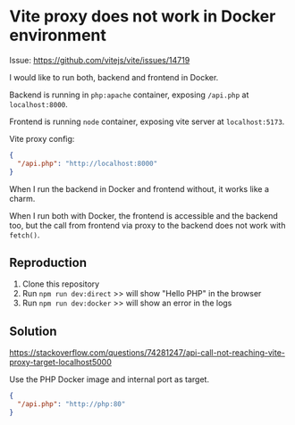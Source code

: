 # Vite proxy does not work in Docker environment

Issue: https://github.com/vitejs/vite/issues/14719

I would like to run both, backend and frontend in Docker.

Backend is running in `php:apache` container, exposing `/api.php` at `localhost:8000`.

Frontend is running `node` container, exposing vite server at `localhost:5173`.

Vite proxy config:

```json
{
  "/api.php": "http://localhost:8000"
}
```

When I run the backend in Docker and frontend without, it works like a charm.

When I run both with Docker, the frontend is accessible and the backend too, but the call from frontend via proxy to the backend does not work with `fetch()`.

## Reproduction

1. Clone this repository
2. Run `npm run dev:direct` >> will show "Hello PHP" in the browser
3. Run `npm run dev:docker` >> will show an error in the logs

## Solution

https://stackoverflow.com/questions/74281247/api-call-not-reaching-vite-proxy-target-localhost5000

Use the PHP Docker image and internal port as target.

```json
{
  "/api.php": "http://php:80"
}
```
